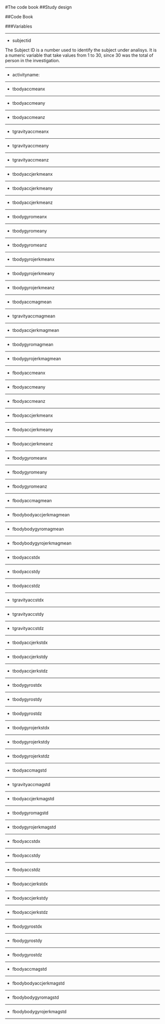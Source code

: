 #The code book
##Study design

##Code Book

###Variables

- - - 
* subjectid 

The Subject ID is a number used to identify the subject under analisys. It is a numeric variable that take values from 1 to 30, since 30 was the total of person in the investigation.
- - -
* activityname: 
- - -
* tbodyaccmeanx
- - -
* tbodyaccmeany
- - -
* tbodyaccmeanz
- - -
* tgravityaccmeanx
- - -
* tgravityaccmeany
- - -
* tgravityaccmeanz
- - -
* tbodyaccjerkmeanx
- - -
* tbodyaccjerkmeany
- - -
* tbodyaccjerkmeanz
- - -
* tbodygyromeanx
- - -
* tbodygyromeany
- - -
* tbodygyromeanz
- - -
* tbodygyrojerkmeanx
- - -
* tbodygyrojerkmeany
- - -
* tbodygyrojerkmeanz
- - -
* tbodyaccmagmean
- - -
* tgravityaccmagmean
- - -
* tbodyaccjerkmagmean
- - -
* tbodygyromagmean
- - -
* tbodygyrojerkmagmean
- - -
* fbodyaccmeanx
- - -
* fbodyaccmeany
- - -
* fbodyaccmeanz
- - -
* fbodyaccjerkmeanx
- - -
* fbodyaccjerkmeany
- - -
* fbodyaccjerkmeanz
- - -
* fbodygyromeanx
- - -
* fbodygyromeany
- - -
* fbodygyromeanz
- - -
* fbodyaccmagmean
- - -
* fbodybodyaccjerkmagmean
- - -
* fbodybodygyromagmean
- - -
* fbodybodygyrojerkmagmean
- - -
* tbodyaccstdx
- - -
* tbodyaccstdy
- - -
* tbodyaccstdz
- - -
* tgravityaccstdx
- - -
* tgravityaccstdy
- - -
* tgravityaccstdz
- - -
* tbodyaccjerkstdx
- - -
* tbodyaccjerkstdy
- - -
* tbodyaccjerkstdz
- - -
* tbodygyrostdx
- - -
* tbodygyrostdy
- - -
* tbodygyrostdz
- - -
* tbodygyrojerkstdx
- - -
* tbodygyrojerkstdy
- - -
* tbodygyrojerkstdz
- - -
* tbodyaccmagstd
- - -
* tgravityaccmagstd
- - -
* tbodyaccjerkmagstd
- - -
* tbodygyromagstd
- - -
* tbodygyrojerkmagstd
- - -
* fbodyaccstdx
- - -
* fbodyaccstdy
- - -
* fbodyaccstdz
- - -
* fbodyaccjerkstdx
- - -
* fbodyaccjerkstdy
- - -
* fbodyaccjerkstdz
- - -
* fbodygyrostdx
- - -
* fbodygyrostdy
- - -
* fbodygyrostdz
- - -
* fbodyaccmagstd
- - -
* fbodybodyaccjerkmagstd
- - -
* fbodybodygyromagstd
- - -
* fbodybodygyrojerkmagstd
- - -
